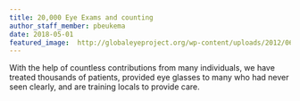 ```yaml
---
title: 20,000 Eye Exams and counting
author_staff_member: pbeukema
date: 2018-05-01
featured_image:  http://globaleyeproject.org/wp-content/uploads/2012/06/SEE_6179-1024x681.jpg
---
```

With the help of countless contributions from many individuals, we have treated thousands of patients, provided eye glasses to many who had never seen clearly, and are training locals to provide care. 
